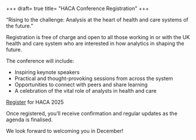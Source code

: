 +++
draft= true
title= "HACA Conference Registration"
+++


“Rising to the challenge: Analysis at the heart of health and care systems of the future.”

Registration is free of charge and open to all those working in or with the UK health and care system who are interested in how analytics in shaping the future.

The conference will include:

- Inspiring keynote speakers
- Practical and thought-provoking sessions from across the system
- Opportunities to connect with peers and share learning
- A celebration of the vital role of analysts in health and care

[Register](https://haca-conference.nhs.uk/) for HACA 2025

Once registered, you’ll receive confirmation and regular updates as the agenda is finalised.

We look forward to welcoming you in December!